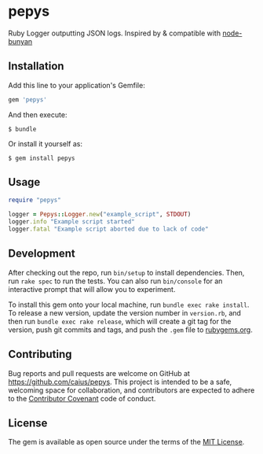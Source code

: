 # pepys

Ruby Logger outputting JSON logs. Inspired by & compatible with [node-bunyan](https://github.com/trentm/node-bunyan)

## Installation

Add this line to your application's Gemfile:

```ruby
gem 'pepys'
```

And then execute:

    $ bundle

Or install it yourself as:

    $ gem install pepys

## Usage

```ruby
require "pepys"

logger = Pepys::Logger.new("example_script", STDOUT)
logger.info "Example script started"
logger.fatal "Example script aborted due to lack of code"
```

## Development

After checking out the repo, run `bin/setup` to install dependencies. Then, run `rake spec` to run the tests. You can also run `bin/console` for an interactive prompt that will allow you to experiment.

To install this gem onto your local machine, run `bundle exec rake install`. To release a new version, update the version number in `version.rb`, and then run `bundle exec rake release`, which will create a git tag for the version, push git commits and tags, and push the `.gem` file to [rubygems.org](https://rubygems.org).

## Contributing

Bug reports and pull requests are welcome on GitHub at https://github.com/caius/pepys. This project is intended to be a safe, welcoming space for collaboration, and contributors are expected to adhere to the [Contributor Covenant](http://contributor-covenant.org) code of conduct.

## License

The gem is available as open source under the terms of the [MIT License](http://opensource.org/licenses/MIT).

